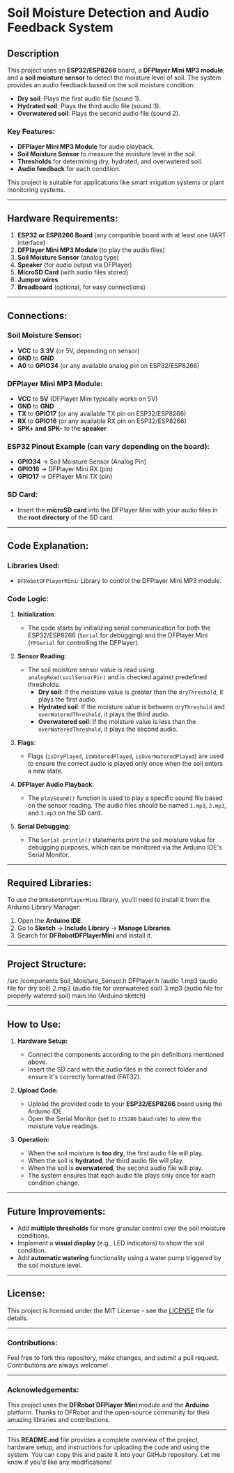 # Soil Moisture Detection and Audio Feedback System

## Description

This project uses an **ESP32/ESP8266** board, a **DFPlayer Mini MP3 module**, and a **soil moisture sensor** to detect the moisture level of soil. The system provides an audio feedback based on the soil moisture condition:

- **Dry soil**: Plays the first audio file (sound 1).
- **Hydrated soil**: Plays the third audio file (sound 3).
- **Overwatered soil**: Plays the second audio file (sound 2).

### Key Features:
- **DFPlayer Mini MP3 Module** for audio playback.
- **Soil Moisture Sensor** to measure the moisture level in the soil.
- **Thresholds** for determining dry, hydrated, and overwatered soil.
- **Audio feedback** for each condition.

This project is suitable for applications like smart irrigation systems or plant monitoring systems.

---

## Hardware Requirements:

1. **ESP32 or ESP8266 Board** (any compatible board with at least one UART interface)
2. **DFPlayer Mini MP3 Module** (to play the audio files)
3. **Soil Moisture Sensor** (analog type)
4. **Speaker** (for audio output via DFPlayer)
5. **MicroSD Card** (with audio files stored)
6. **Jumper wires**
7. **Breadboard** (optional, for easy connections)

---

## Connections:

### Soil Moisture Sensor:
- **VCC** to **3.3V** (or 5V, depending on sensor)
- **GND** to **GND**
- **A0** to **GPIO34** (or any available analog pin on ESP32/ESP8266)

### DFPlayer Mini MP3 Module:
- **VCC** to **5V** (DFPlayer Mini typically works on 5V)
- **GND** to **GND**
- **TX** to **GPIO17** (or any available TX pin on ESP32/ESP8266)
- **RX** to **GPIO16** (or any available RX pin on ESP32/ESP8266)
- **SPK+ and SPK-** to the **speaker**

### ESP32 Pinout Example (can vary depending on the board):
- **GPIO34** → Soil Moisture Sensor (Analog Pin)
- **GPIO16** → DFPlayer Mini RX (pin)
- **GPIO17** → DFPlayer Mini TX (pin)

### SD Card:
- Insert the **microSD card** into the DFPlayer Mini with your audio files in the **root directory** of the SD card.

---

## Code Explanation:

### Libraries Used:
- `DFRobotDFPlayerMini`: Library to control the DFPlayer Mini MP3 module.

### Code Logic:

1. **Initialization**:
   - The code starts by initializing serial communication for both the ESP32/ESP8266 (`Serial` for debugging) and the DFPlayer Mini (`FPSerial` for controlling the DFPlayer).
   
2. **Sensor Reading**:
   - The soil moisture sensor value is read using `analogRead(soilSensorPin)` and is checked against predefined thresholds:
     - **Dry soil**: If the moisture value is greater than the `dryThreshold`, it plays the first audio.
     - **Hydrated soil**: If the moisture value is between `dryThreshold` and `overWateredThreshold`, it plays the third audio.
     - **Overwatered soil**: If the moisture value is less than the `overWateredThreshold`, it plays the second audio.

3. **Flags**:
   - Flags (`isDryPlayed`, `isWateredPlayed`, `isOverWateredPlayed`) are used to ensure the correct audio is played only once when the soil enters a new state.
   
4. **DFPlayer Audio Playback**:
   - The `playSound()` function is used to play a specific sound file based on the sensor reading. The audio files should be named `1.mp3`, `2.mp3`, and `3.mp3` on the SD card.

5. **Serial Debugging**:
   - The `Serial.println()` statements print the soil moisture value for debugging purposes, which can be monitored via the Arduino IDE's Serial Monitor.

---

## Required Libraries:

To use the `DFRobotDFPlayerMini` library, you'll need to install it from the Arduino Library Manager:

1. Open the **Arduino IDE**.
2. Go to **Sketch** → **Include Library** → **Manage Libraries**.
3. Search for **DFRobotDFPlayerMini** and install it.

---

## Project Structure:
/src /components Soil_Moisture_Sensor.h DFPlayer.h /audio 1.mp3 (audio file for dry soil) 2.mp3 (audio file for overwatered soil) 3.mp3 (audio file for properly watered soil) main.ino (Arduino sketch)


---

## How to Use:

1. **Hardware Setup:**
   - Connect the components according to the pin definitions mentioned above.
   - Insert the SD card with the audio files in the correct folder and ensure it's correctly formatted (FAT32).

2. **Upload Code:**
   - Upload the provided code to your **ESP32/ESP8266** board using the Arduino IDE.
   - Open the Serial Monitor (set to `115200` baud rate) to view the moisture value readings.

3. **Operation:**
   - When the soil moisture is **too dry**, the first audio file will play.
   - When the soil is **hydrated**, the third audio file will play.
   - When the soil is **overwatered**, the second audio file will play.
   - The system ensures that each audio file plays only once for each condition change.

---

## Future Improvements:

- Add **multiple thresholds** for more granular control over the soil moisture conditions.
- Implement a **visual display** (e.g., LED indicators) to show the soil condition.
- Add **automatic watering** functionality using a water pump triggered by the soil moisture level.

---

## License:

This project is licensed under the MIT License - see the [LICENSE](LICENSE) file for details.

---

### Contributions:
Feel free to fork this repository, make changes, and submit a pull request. Contributions are always welcome!

---

### Acknowledgements:
This project uses the **DFRobot DFPlayer Mini** module and the **Arduino** platform. Thanks to DFRobot and the open-source community for their amazing libraries and contributions.

---

This **README.md** file provides a complete overview of the project, hardware setup, and instructions for uploading the code and using the system. You can copy this and paste it into your GitHub repository. Let me know if you'd like any modifications!

